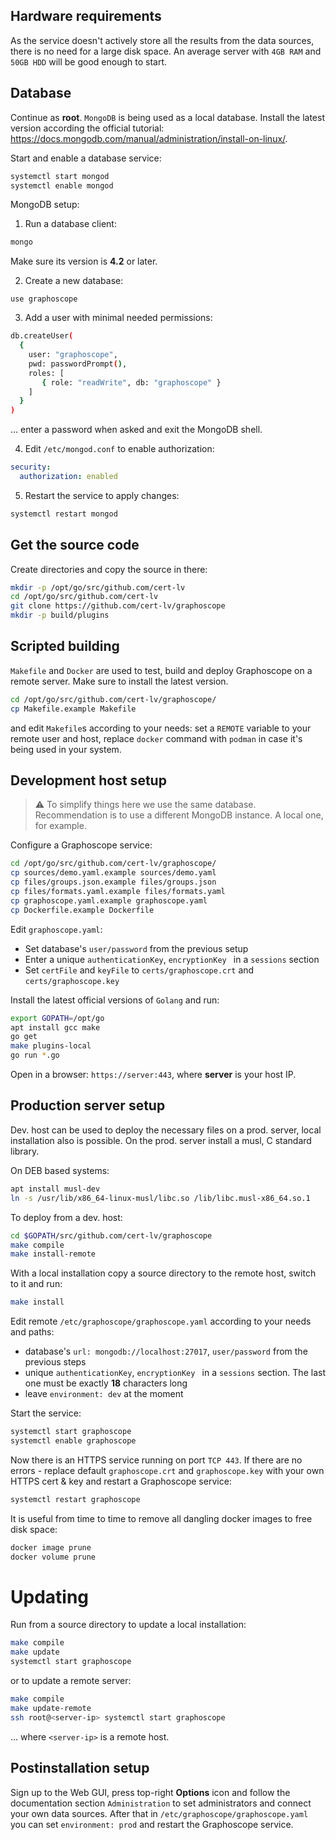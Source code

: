 ## Hardware requirements

As the service doesn't actively store all the results from the data sources, there is no need for a large disk space. An average server with `4GB RAM` and `50GB HDD` will be good enough to start.


## Database

Continue as **root**. `MongoDB` is being used as a local database. Install the latest version according the official tutorial: https://docs.mongodb.com/manual/administration/install-on-linux/.

Start and enable a database service:
```sh
systemctl start mongod
systemctl enable mongod
```

MongoDB setup:

1. Run a database client:
```sh
mongo
```
Make sure its version is **4.2** or later.

2. Create a new database:
```
use graphoscope
```
3. Add a user with minimal needed permissions:
```sh
db.createUser(
  {
    user: "graphoscope",
    pwd: passwordPrompt(),
    roles: [
       { role: "readWrite", db: "graphoscope" }
    ]
  }
)
```
... enter a password when asked and exit the MongoDB shell.

4. Edit `/etc/mongod.conf` to enable authorization:
```yaml
security:
  authorization: enabled
```
5. Restart the service to apply changes:
```sh
systemctl restart mongod
```


## Get the source code

Create directories and copy the source in there:
```sh
mkdir -p /opt/go/src/github.com/cert-lv
cd /opt/go/src/github.com/cert-lv
git clone https://github.com/cert-lv/graphoscope
mkdir -p build/plugins
```


## Scripted building

`Makefile` and `Docker` are used to test, build and deploy Graphoscope on a remote server. Make sure to install the latest version.

```sh
cd /opt/go/src/github.com/cert-lv/graphoscope/
cp Makefile.example Makefile
```
and edit `Makefile`s according to your needs: set a `REMOTE` variable to your remote user and host, replace `docker` command with `podman` in case it's being used in your system.


## Development host setup

> :warning: To simplify things here we use the same database. Recommendation is to use a different MongoDB instance. A local one, for example.

Configure a Graphoscope service:
```sh
cd /opt/go/src/github.com/cert-lv/graphoscope/
cp sources/demo.yaml.example sources/demo.yaml
cp files/groups.json.example files/groups.json
cp files/formats.yaml.example files/formats.yaml
cp graphoscope.yaml.example graphoscope.yaml
cp Dockerfile.example Dockerfile
```
Edit `graphoscope.yaml`:

- Set database's `user/password` from the previous setup
- Enter a unique `authenticationKey`, `encryptionKey ` in a `sessions` section
- Set `certFile` and `keyFile` to `certs/graphoscope.crt` and `certs/graphoscope.key`

Install the latest official versions of `Golang` and run:
```sh
export GOPATH=/opt/go
apt install gcc make
go get
make plugins-local
go run *.go
```

Open in a browser: `https://server:443`, where **server** is your host IP.


## Production server setup

Dev. host can be used to deploy the necessary files on a prod. server, local installation also is possible. On the prod. server install a musl, C standard library.

On DEB based systems:
```sh
apt install musl-dev
ln -s /usr/lib/x86_64-linux-musl/libc.so /lib/libc.musl-x86_64.so.1
```
<!-- On RPM based systems:
```sh
dnf install musl-devel
ln -s /lib/ld-musl-x86_64.so.1 /lib/libc.musl-x86_64.so.1
``` -->

To deploy from a dev. host:
```sh
cd $GOPATH/src/github.com/cert-lv/graphoscope
make compile
make install-remote
```
With a local installation copy a source directory to the remote host, switch to it and run:
```sh
make install
```
Edit remote `/etc/graphoscope/graphoscope.yaml` according to your needs and paths:

- database's `url: mongodb://localhost:27017`, `user/password` from the previous steps
- unique `authenticationKey`, `encryptionKey ` in a `sessions` section. The last one must be exactly **18** characters long
- leave `environment: dev` at the moment


Start the service:
```sh
systemctl start graphoscope
systemctl enable graphoscope
```

Now there is an HTTPS service running on port `TCP 443`. If there are no errors - replace default `graphoscope.crt` and `graphoscope.key` with your own HTTPS cert & key and restart a Graphoscope service:
```sh
systemctl restart graphoscope
```

It is useful from time to time to remove all dangling docker images to free disk space:
```sh
docker image prune
docker volume prune
```


# Updating

Run from a source directory to update a local installation:
```sh
make compile
make update
systemctl start graphoscope
```
or to update a remote server:
```sh
make compile
make update-remote
ssh root@<server-ip> systemctl start graphoscope
```
... where `<server-ip>` is a remote host.


## Postinstallation setup

Sign up to the Web GUI, press top-right **Options** icon and follow the documentation section `Administration` to set administrators and connect your own data sources. After that in `/etc/graphoscope/graphoscope.yaml` you can set `environment: prod` and restart the Graphoscope service.

